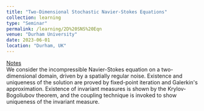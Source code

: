 ```yaml
---
title: "Two-Dimensional Stochastic Navier-Stokes Equations"
collection: learning
type: "Seminar"
permalink: /learning/2D%20SNS%20Eqn
venue: "Durham University"
date: 2023-06-01
location: "Durham, UK"
---
```


[Notes](http://edwardzhi.github.io/files/2D%20SNS%20Eqn.pdf)<br>
We consider the incompressible Navier-Stokes equation on a two-dimensional domain, driven by a spatially regular noise. Existence and uniqueness of the solution are proved by fixed-point iteration and Galerkin's approximation. Existence of invariant measures is shown by the Krylov-Bogoliubov theorem, and the coupling technique is invoked to show uniqueness of the invariant measure.

